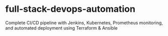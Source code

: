 # full-stack-devops-automation
Complete CI/CD pipeline with Jenkins, Kubernetes, Prometheus monitoring, and automated deployment using Terraform &amp; Ansible
